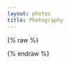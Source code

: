 ```yaml
---
layout: photos
title: Photography
---
```


<div id="instafeed"></div>

<script src="{{ '/js/instafeed.js' | relative_url }}"></script>
{% raw %}
<script type="text/javascript">
    var feed = new Instafeed({
		get: 'user',
		userId: 601088313,
        accessToken: '601088313.1677ed0.df46ed351a5f44bab606823c253be9ff',
		link: 'true',
		limit: '64',
        resolution: 'standard_resolution',
        template: '<div class="photo"><a class="image" href="{{link}}"><img src="{{image}}" /></a><div class="caption">{{caption}}</div></div>'
    });
    feed.run();
</script>
{% endraw %}
